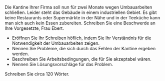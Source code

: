 Die Kantine Ihrer Firma soll nun für zwei Monate wegen Umbauarbeiten schließen. Leider steht das Gebäude in einem industriellen Gebiet. Es gibt keine Restaurants oder Supermärkte in der Nähe und in der Teeküche kann man sich auch kein Essen zubereiten. Schreiben Sie eine Beschwerde an Ihre Vorgesetzte, Frau Ebert.

* Eröffnen Sie Ihr Schreiben höflich, indem Sie Ihr Verständnis für die Notwendigkeit der Umbauarbeiten zeigen.
* Nennen Sie Probleme, die sich durch das Fehlen der Kantine ergeben werden.
* Beschreiben Sie Arbeitsbedingungen, die für Sie akzeptabel wären.
* Nennen Sie Lösungsvorschläge für das Problem.

Schreiben Sie circa 120 Wörter.
